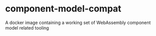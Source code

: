 # component-model-compat
A docker image containing a working set of WebAssembly component model related tooling
